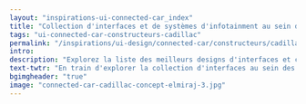 ```yaml
---
layout: "inspirations-ui-connected-car_index"
title: "Collection d'interfaces et de systèmes d'infotainment au sein des voitures connectées Cadillac"
tags: "ui-connected-car-constructeurs-cadillac"
permalink: "/inspirations/ui-design/connected-car/constructeurs/cadillac/"
intro:
description: "Explorez la liste des meilleurs designs d'interfaces et concepts de tableaux de bord automobiles de Cadillac"
text-twtr: "En train d'explorer la collection d'interfaces au sein des voitures connectées Cadillac du @MagDuWebdesign"
bgimgheader: "true"
image: "connected-car-cadillac-concept-elmiraj-3.jpg"
---
```

